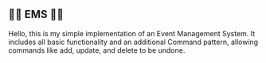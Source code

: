 ﻿## 🐱‍👤 EMS 🐱‍💻

Hello, this is my simple implementation of an Event Management System. It includes all basic functionality and an additional Command pattern, allowing commands like add, update, and delete to be undone.